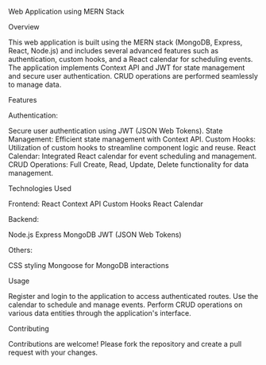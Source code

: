 Web Application using MERN Stack


Overview

This web application is built using the MERN stack (MongoDB, Express, React, Node.js) and includes several advanced features such as authentication, custom hooks, and a React calendar for scheduling events. The application implements Context API and JWT for state management and secure user authentication. CRUD operations are performed seamlessly to manage data.


Features

Authentication:

Secure user authentication using JWT (JSON Web Tokens).
State Management: Efficient state management with Context API.
Custom Hooks: Utilization of custom hooks to streamline component logic and reuse.
React Calendar: Integrated React calendar for event scheduling and management.
CRUD Operations: Full Create, Read, Update, Delete functionality for data management.


Technologies Used

Frontend:
React
Context API
Custom Hooks
React Calendar

Backend:

Node.js
Express
MongoDB
JWT (JSON Web Tokens)

Others:

CSS styling
Mongoose for MongoDB interactions


Usage

Register and login to the application to access authenticated routes.
Use the calendar to schedule and manage events.
Perform CRUD operations on various data entities through the application's interface.

Contributing

Contributions are welcome! Please fork the repository and create a pull request with your changes.
